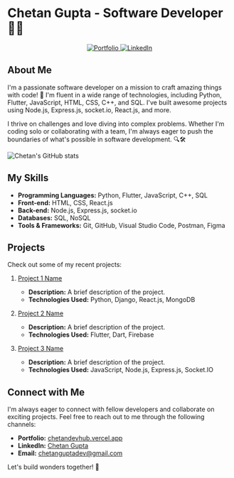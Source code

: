 # Chetan Gupta - Software Developer 🧑‍💻

<p align="center">
  <a href="https://chetandevhub.vercel.app" target="_blank">
    <img src="https://img.shields.io/badge/Portfolio-Visit%20Now-brightgreen" alt="Portfolio">
  </a>
  <a href="https://www.linkedin.com/in/chetan-gupta-developer/" target="_blank">
    <img src="https://img.shields.io/badge/LinkedIn-Connect%20with%20me-blue" alt="LinkedIn">
  </a>
</p>

## About Me

I'm a passionate software developer on a mission to craft amazing things with code! 🚀 I'm fluent in a wide range of technologies, including Python, Flutter, JavaScript, HTML, CSS, C++, and SQL. I've built awesome projects using Node.js, Express.js, socket.io, React.js, and more.

I thrive on challenges and love diving into complex problems. Whether I'm coding solo or collaborating with a team, I'm always eager to push the boundaries of what's possible in software development. 🔍🛠️


![ Chetan's GitHub stats](https://github-readme-stats.vercel.app/api?username=Chetan2708&theme=cobalt_icons=true)
## My Skills

- **Programming Languages:** Python, Flutter, JavaScript, C++, SQL
- **Front-end:** HTML, CSS, React.js
- **Back-end:** Node.js, Express.js, socket.io
- **Databases:** SQL, NoSQL
- **Tools & Frameworks:** Git, GitHub, Visual Studio Code, Postman, Figma

## Projects

Check out some of my recent projects:

1. [Project 1 Name](https://github.com/chetanguptadev/project1)
   - **Description:** A brief description of the project.
   - **Technologies Used:** Python, Django, React.js, MongoDB

2. [Project 2 Name](https://github.com/chetanguptadev/project2)
   - **Description:** A brief description of the project.
   - **Technologies Used:** Flutter, Dart, Firebase

3. [Project 3 Name](https://github.com/chetanguptadev/project3)
   - **Description:** A brief description of the project.
   - **Technologies Used:** JavaScript, Node.js, Express.js, Socket.IO

## Connect with Me

I'm always eager to connect with fellow developers and collaborate on exciting projects. Feel free to reach out to me through the following channels:

- **Portfolio:** [chetandevhub.vercel.app](https://chetandevhub.vercel.app)
- **LinkedIn:** [Chetan Gupta](https://www.linkedin.com/in/chetan-gupta-developer/)
- **Email:** [chetanguptadev@gmail.com](mailto:chetanguptadev@gmail.com)

Let's build wonders together! 🌟

